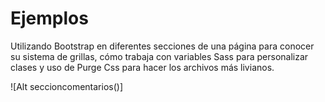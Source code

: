 # Ejemplos
Utilizando Bootstrap en diferentes secciones de una página para conocer su sistema de grillas, cómo trabaja con variables Sass para personalizar clases y uso de Purge Css para hacer los archivos más livianos. 

![Alt seccioncomentarios()]
